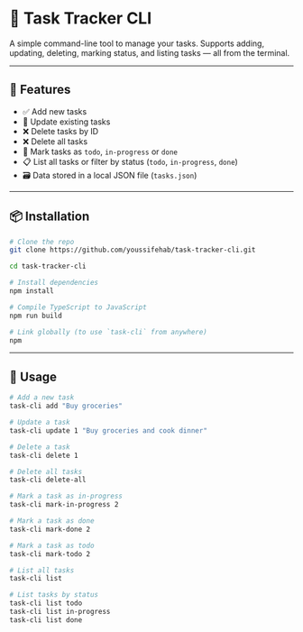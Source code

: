 # 🧩 Task Tracker CLI

A simple command-line tool to manage your tasks. Supports adding, updating, deleting, marking status, and listing tasks — all from the terminal.

---

## 🚀 Features

- ✅ Add new tasks
- 📝 Update existing tasks
- ❌ Delete tasks by ID
- ❌ Delete all tasks
- 🔄 Mark tasks as `todo`, `in-progress` or `done`
- 📋 List all tasks or filter by status (`todo`, `in-progress`, `done`)
- 🗃️ Data stored in a local JSON file (`tasks.json`)

---

## 📦 Installation

```bash
# Clone the repo
git clone https://github.com/youssifehab/task-tracker-cli.git

cd task-tracker-cli

# Install dependencies
npm install

# Compile TypeScript to JavaScript
npm run build

# Link globally (to use `task-cli` from anywhere)
npm
```

---

## 🧪 Usage

```bash
# Add a new task
task-cli add "Buy groceries"

# Update a task
task-cli update 1 "Buy groceries and cook dinner"

# Delete a task
task-cli delete 1

# Delete all tasks
task-cli delete-all

# Mark a task as in-progress
task-cli mark-in-progress 2

# Mark a task as done
task-cli mark-done 2

# Mark a task as todo
task-cli mark-todo 2

# List all tasks
task-cli list

# List tasks by status
task-cli list todo
task-cli list in-progress
task-cli list done
```
